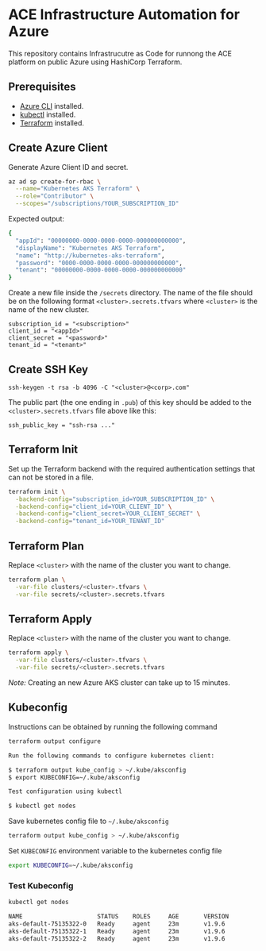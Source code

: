 # ACE Infrastructure Automation for Azure

This repository contains Infrastrucutre as Code for runnong the ACE platform on
public Azure using HashiCorp Terraform.

## Prerequisites

* [Azure CLI](https://docs.microsoft.com/en-us/cli/azure/install-azure-cli?view=azure-cli-latest) installed.
* [kubectl](https://kubernetes.io/docs/tasks/tools/install-kubectl/) installed.
* [Terraform](https://terraform.io/downloads.html) installed.

## Create Azure Client

Generate Azure Client ID and secret.

```bash
az ad sp create-for-rbac \
  --name="Kubernetes AKS Terraform" \
  --role="Contributor" \
  --scopes="/subscriptions/YOUR_SUBSCRIPTION_ID"
```

Expected output:

```bash
{
  "appId": "00000000-0000-0000-0000-000000000000",
  "displayName": "Kubernetes AKS Terraform",
  "name": "http://kubernetes-aks-terraform",
  "password": "0000-0000-0000-0000-000000000000",
  "tenant": "00000000-0000-0000-0000-000000000000"
}
```

Create a new file inside the `/secrets` directory. The name of the file should
be on the following format `<cluster>.secrets.tfvars` where `<cluster>` is the
name of the new cluster.

```
subscription_id = "<subscription>"
client_id = "<appId>"
client_secret = "<password>"
tenant_id = "<tenant>"
```

## Create SSH Key

```
ssh-keygen -t rsa -b 4096 -C "<cluster>@<corp>.com"
```

The public part (the one ending in `.pub`) of this key should be added to the
`<cluster>.secrets.tfvars` file above like this:

```
ssh_public_key = "ssh-rsa ..."
```

## Terraform Init

Set up the Terraform backend with the required authentication settings that can
not be stored in a file.

```bash
terraform init \
  -backend-config="subscription_id=YOUR_SUBSCRIPTION_ID" \
  -backend-config="client_id=YOUR_CLIENT_ID" \
  -backend-config="client_secret=YOUR_CLIENT_SECRET" \
  -backend-config="tenant_id=YOUR_TENANT_ID"
```

## Terraform Plan

Replace `<cluster>` with the name of the cluster you want to change.

```bash
terraform plan \
  -var-file clusters/<cluster>.tfvars \
  -var-file secrets/<cluster>.secrets.tfvars
```

## Terraform Apply

Replace `<cluster>` with the name of the cluster you want to change.

```bash
terraform apply \
  -var-file clusters/<cluster>.tfvars \
  -var-file secrets/<cluster>.secrets.tfvars
```

*Note:* Creating an new Azure AKS cluster can take up to 15 minutes.

## Kubeconfig

Instructions can be obtained by running the following command

```bash
terraform output configure

Run the following commands to configure kubernetes client:

$ terraform output kube_config > ~/.kube/aksconfig
$ export KUBECONFIG=~/.kube/aksconfig

Test configuration using kubectl

$ kubectl get nodes
```

Save kubernetes config file to `~/.kube/aksconfig`

```bash
terraform output kube_config > ~/.kube/aksconfig
```

Set `KUBECONFIG` environment variable to the kubernetes config file

```bash
export KUBECONFIG=~/.kube/aksconfig
```

### Test Kubeconfig

```bash
kubectl get nodes
```

```bash
NAME                     STATUS    ROLES     AGE       VERSION
aks-default-75135322-0   Ready     agent     23m       v1.9.6
aks-default-75135322-1   Ready     agent     23m       v1.9.6
aks-default-75135322-2   Ready     agent     23m       v1.9.6
```
